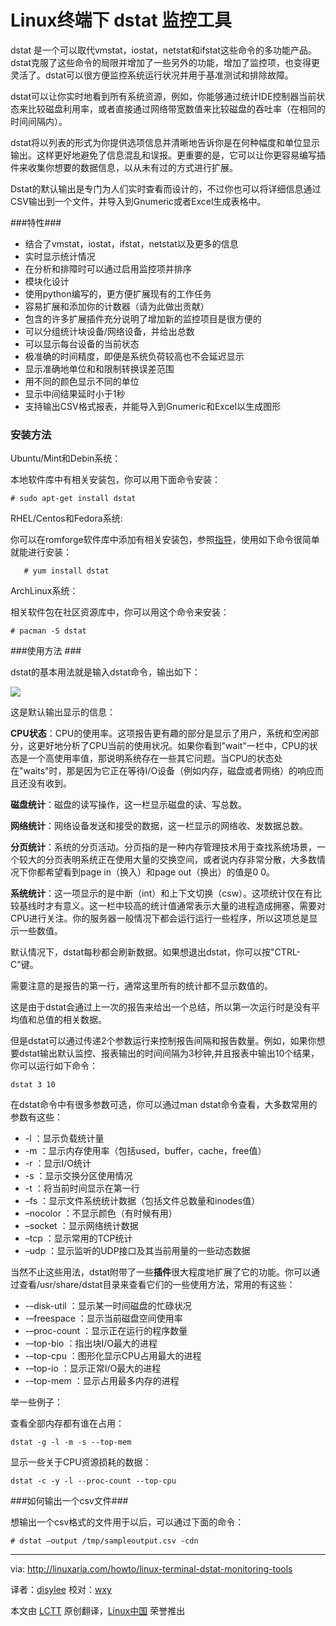 Linux终端下 dstat 监控工具
================================================================================

dstat 是一个可以取代vmstat，iostat，netstat和ifstat这些命令的多功能产品。dstat克服了这些命令的局限并增加了一些另外的功能，增加了监控项，也变得更灵活了。dstat可以很方便监控系统运行状况并用于基准测试和排除故障。

dstat可以让你实时地看到所有系统资源，例如，你能够通过统计IDE控制器当前状态来比较磁盘利用率，或者直接通过网络带宽数值来比较磁盘的吞吐率（在相同的时间间隔内）。

dstat将以列表的形式为你提供选项信息并清晰地告诉你是在何种幅度和单位显示输出。这样更好地避免了信息混乱和误报。更重要的是，它可以让你更容易编写插件来收集你想要的数据信息，以从未有过的方式进行扩展。

Dstat的默认输出是专门为人们实时查看而设计的，不过你也可以将详细信息通过CSV输出到一个文件，并导入到Gnumeric或者Excel生成表格中。

###特性###

- 结合了vmstat，iostat，ifstat，netstat以及更多的信息
- 实时显示统计情况
- 在分析和排障时可以通过启用监控项并排序
- 模块化设计
- 使用python编写的，更方便扩展现有的工作任务
- 容易扩展和添加你的计数器（请为此做出贡献）
- 包含的许多扩展插件充分说明了增加新的监控项目是很方便的
- 可以分组统计块设备/网络设备，并给出总数
- 可以显示每台设备的当前状态
- 极准确的时间精度，即便是系统负荷较高也不会延迟显示
- 显示准确地单位和和限制转换误差范围
- 用不同的颜色显示不同的单位
- 显示中间结果延时小于1秒
- 支持输出CSV格式报表，并能导入到Gnumeric和Excel以生成图形

### 安装方法 ###

Ubuntu/Mint和Debin系统：

本地软件库中有相关安装包，你可以用下面命令安装：

    # sudo apt-get install dstat

RHEL/Centos和Fedora系统:

你可以在romforge软件库中添加有相关安装包，参照[指导][2]，使用如下命令很简单就能进行安装：

       # yum install dstat

ArchLinux系统：

相关软件包在社区资源库中，你可以用这个命令来安装：

    # pacman -S dstat

###使用方法 ###

dstat的基本用法就是输入dstat命令，输出如下：

![](http://cdn.linuxaria.com/wp-content/uploads/2014/05/dstat.png)

这是默认输出显示的信息：

**CPU状态**：CPU的使用率。这项报告更有趣的部分是显示了用户，系统和空闲部分，这更好地分析了CPU当前的使用状况。如果你看到"wait"一栏中，CPU的状态是一个高使用率值，那说明系统存在一些其它问题。当CPU的状态处在"waits"时，那是因为它正在等待I/O设备（例如内存，磁盘或者网络）的响应而且还没有收到。

**磁盘统计**：磁盘的读写操作，这一栏显示磁盘的读、写总数。

**网络统计**：网络设备发送和接受的数据，这一栏显示的网络收、发数据总数。

**分页统计**：系统的分页活动。分页指的是一种内存管理技术用于查找系统场景，一个较大的分页表明系统正在使用大量的交换空间，或者说内存非常分散，大多数情况下你都希望看到page in（换入）和page out（换出）的值是0 0。

**系统统计**：这一项显示的是中断（int）和上下文切换（csw）。这项统计仅在有比较基线时才有意义。这一栏中较高的统计值通常表示大量的进程造成拥塞，需要对CPU进行关注。你的服务器一般情况下都会运行运行一些程序，所以这项总是显示一些数值。

默认情况下，dstat每秒都会刷新数据。如果想退出dstat，你可以按"CTRL-C"键。

需要注意的是报告的第一行，通常这里所有的统计都不显示数值的。

这是由于dstat会通过上一次的报告来给出一个总结，所以第一次运行时是没有平均值和总值的相关数据。

但是dstat可以通过传递2个参数运行来控制报告间隔和报告数量。例如，如果你想要dstat输出默认监控、报表输出的时间间隔为3秒钟,并且报表中输出10个结果，你可以运行如下命令：

    dstat 3 10

在dstat命令中有很多参数可选，你可以通过man dstat命令查看，大多数常用的参数有这些：

- -l ：显示负载统计量
- -m ：显示内存使用率（包括used，buffer，cache，free值）
- -r ：显示I/O统计
- -s ：显示交换分区使用情况
- -t ：将当前时间显示在第一行
- –fs ：显示文件系统统计数据（包括文件总数量和inodes值）
- –nocolor ：不显示颜色（有时候有用）
- –socket ：显示网络统计数据
- –tcp ：显示常用的TCP统计
- –udp ：显示监听的UDP接口及其当前用量的一些动态数据

当然不止这些用法，dstat附带了一些**插件**很大程度地扩展了它的功能。你可以通过查看/usr/share/dstat目录来查看它们的一些使用方法，常用的有这些：

- -–disk-util ：显示某一时间磁盘的忙碌状况
- -–freespace ：显示当前磁盘空间使用率
- -–proc-count ：显示正在运行的程序数量
- -–top-bio ：指出块I/O最大的进程
- -–top-cpu ：图形化显示CPU占用最大的进程
- -–top-io ：显示正常I/O最大的进程
- -–top-mem ：显示占用最多内存的进程


举一些例子：

查看全部内存都有谁在占用：

    dstat -g -l -m -s --top-mem

显示一些关于CPU资源损耗的数据：

    dstat -c -y -l --proc-count --top-cpu

###如何输出一个csv文件###

想输出一个csv格式的文件用于以后，可以通过下面的命令：

    # dstat –output /tmp/sampleoutput.csv -cdn

--------------------------------------------------------------------------------

via: http://linuxaria.com/howto/linux-terminal-dstat-monitoring-tools

译者：[disylee](https://github.com/disylee) 校对：[wxy](https://github.com/wxy)

本文由 [LCTT](https://github.com/LCTT/TranslateProject) 原创翻译，[Linux中国](http://linux.cn/) 荣誉推出

[1]:http://linuxaria.com/tag/network
[2]:http://www.tecmint.com/install-and-enable-rpmforge-repository-in-rhel-centos-6-5-4/
